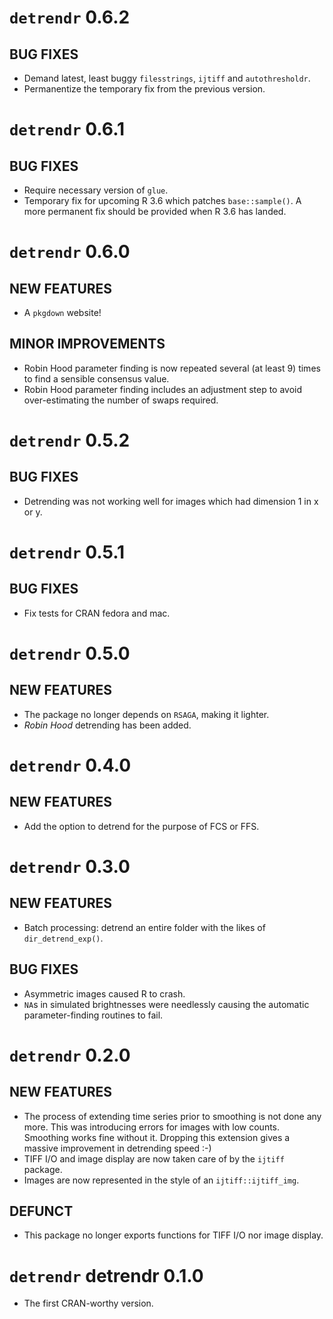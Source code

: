 # `detrendr` 0.6.2

## BUG FIXES
* Demand latest, least buggy `filesstrings`, `ijtiff` and `autothresholdr`.
* Permanentize the temporary fix from the previous version.


# `detrendr` 0.6.1

## BUG FIXES
* Require necessary version of `glue`.
* Temporary fix for upcoming R 3.6 which patches `base::sample()`. A more permanent fix should be provided when R 3.6 has landed.


# `detrendr` 0.6.0 

## NEW FEATURES 
* A `pkgdown` website!

## MINOR IMPROVEMENTS
* Robin Hood parameter finding is now repeated several (at least 9) times to find a sensible consensus value.
* Robin Hood parameter finding includes an adjustment step to avoid over-estimating the number of swaps required.


# `detrendr` 0.5.2

## BUG FIXES
* Detrending was not working well for images which had dimension 1 in x or y.


# `detrendr` 0.5.1

## BUG FIXES
* Fix tests for CRAN fedora and mac.


# `detrendr` 0.5.0

## NEW FEATURES
* The package no longer depends on `RSAGA`, making it lighter.
* _Robin Hood_ detrending has been added.


# `detrendr` 0.4.0

## NEW FEATURES
* Add the option to detrend for the purpose of FCS or FFS.


# `detrendr` 0.3.0

## NEW FEATURES
* Batch processing: detrend an entire folder with the likes of `dir_detrend_exp()`.

## BUG FIXES
* Asymmetric images caused R to crash.
* `NA`s in simulated brightnesses were needlessly causing the automatic parameter-finding routines to fail.


# `detrendr` 0.2.0

## NEW FEATURES
* The process of extending time series prior to smoothing is not done any more. This was introducing errors for images with low counts. Smoothing works fine without it. Dropping this extension gives a massive improvement in detrending speed :-)
* TIFF I/O and image display are now taken care of by the `ijtiff` package.
* Images are now represented in the style of an `ijtiff::ijtiff_img`.

## DEFUNCT
* This package no longer exports functions for TIFF I/O nor image display.


# `detrendr` detrendr 0.1.0
* The first CRAN-worthy version.
